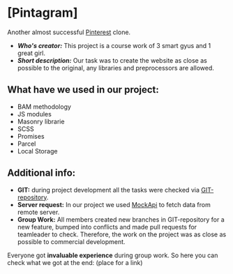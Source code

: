 # [Pintagram] 
Another almost successful [Pinterest](https://www.pinterest.com/) clone.
* ***Who's creator:*** This project is a course work of 3 smart gyus and 1 great girl.
* ***Short description:*** Our task was to create the website as close as possible to the original, any libraries and preprocessors are allowed.
## What have we used in our project:
* BAM methodology
* JS modules
* Masonry librarie 
* SCSS
* Promises
* Parcel 
* Local Storage
## Additional info:
* **GIT:** during project development all the tasks were checked via [GIT-repository](https://github.com/NikolaiSenko/Clowns-Clones). 
* **Server request:** In our project we used [MockApi](https://mockapi.io/) to fetch data from remote server.
* **Group Work:** All members created new branches in GIT-repository for a new feature, bumped into conflicts and made pull requests for teamleader to check. Therefore, the work on the project was as close as possible to commercial development. 

Everyone got **invaluable experience** during group work.
So here you can check what we got at the end: (place for a link)
